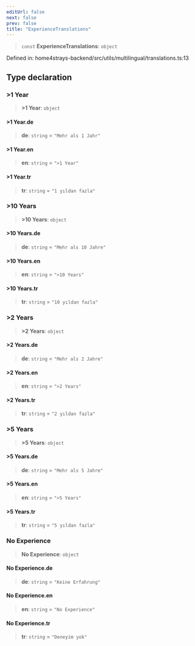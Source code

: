 ```yaml
---
editUrl: false
next: false
prev: false
title: "ExperienceTranslations"
---
```


> `const` **ExperienceTranslations**: `object`

Defined in: home4strays-backend/src/utils/multilingual/translations.ts:13

## Type declaration

### \>1 Year

> **\>1 Year**: `object`

#### \>1 Year.de

> **de**: `string` = `"Mehr als 1 Jahr"`

#### \>1 Year.en

> **en**: `string` = `">1 Year"`

#### \>1 Year.tr

> **tr**: `string` = `"1 yıldan fazla"`

### \>10 Years

> **\>10 Years**: `object`

#### \>10 Years.de

> **de**: `string` = `"Mehr als 10 Jahre"`

#### \>10 Years.en

> **en**: `string` = `">10 Years"`

#### \>10 Years.tr

> **tr**: `string` = `"10 yıldan fazla"`

### \>2 Years

> **\>2 Years**: `object`

#### \>2 Years.de

> **de**: `string` = `"Mehr als 2 Jahre"`

#### \>2 Years.en

> **en**: `string` = `">2 Years"`

#### \>2 Years.tr

> **tr**: `string` = `"2 yıldan fazla"`

### \>5 Years

> **\>5 Years**: `object`

#### \>5 Years.de

> **de**: `string` = `"Mehr als 5 Jahre"`

#### \>5 Years.en

> **en**: `string` = `">5 Years"`

#### \>5 Years.tr

> **tr**: `string` = `"5 yıldan fazla"`

### No Experience

> **No Experience**: `object`

#### No Experience.de

> **de**: `string` = `"Keine Erfahrung"`

#### No Experience.en

> **en**: `string` = `"No Experience"`

#### No Experience.tr

> **tr**: `string` = `"Deneyim yok"`
